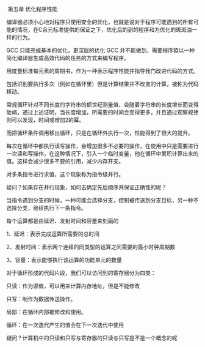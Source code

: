 ​													第五章 优化程序性能

编译器必须小心地对程序只使用安全的优化，也就是说对于程序可能遇到的所有可能的情况，在C余元标准提供的保证之下，优化后的到的程序和为优化的斑斑油一样的行为。

GCC 只能完成基本的优化，更深层的优化 GCC 并不能做到，需要程序猿以一种简化编译器生成高效代码的任务的方式来编写程序。

用度量标准每元素的周期书，作为一种表示程序性能并指导我门改进代码的方式。

包括识别要执行多次（例如在循环里）但是计算结果并不改变的计算，被称为代码移动。

常规循环针对不同长度的字符串的额世纪测量值，会随着字符串的长度增长而变得陡峭，通过上述证明，当长度增加，所需要的时间会变得更多，并且通过观察规律则可以发现，时间或增加2的幂。

而把循环条件调用移出循环，只是在循环外执行一次，性能得到了很大的提升。

每次在循环中都执行读写操作，会增加很多不必要的操作，在使用中只是需要进行一次读和写操作，在这种情况下，引入一个临时变量，他在循环中累积计算出来的值。这样会减少很多不要的引用，减少内存开支。

对多条指令进行求值，这个现象称为指令级并行。

疑问？如果存在并行现象，如何去确定先后顺序并保证正确性的呢？

当指令遇到分支的时候，一种可能会选择分支，控制被传送到分支目标，另一种不选择分支，继续执行下一条指令。

每个运算都是由延迟、发射时间和容量来刻画的

1、延迟：表示完成运算所需要的总时间

2、发射时间：表示两个连续的同类型的运算之间需要的最小时钟周期数

3、容量：表示能够执行该运算的功能单元的数量

对于循环形成的代码片段，我们可以访问到的寄存器分为四类：

只读：作为源值，可以用来计算内存地址，但是不能修改

只写：制作为数据传送操作。

局部：在循环内部被修改和使用。

循环：在一次迭代产生的值会在下一次迭代中使用

疑问？计算机中的只读和只写与寄存器的只读与只写是不是一个概念的呢

